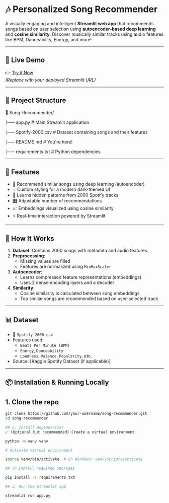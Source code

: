 # 🎶 Personalized Song Recommender

A visually engaging and intelligent **Streamlit web app** that recommends songs based on user selection using **autoencoder-based deep learning** and **cosine similarity**. Discover musically similar tracks using audio features like BPM, Danceability, Energy, and more!

---

## 🚀 Live Demo

👉 [Try it Now](https://your-deployment-link.streamlit.app)  
*(Replace with your deployed Streamlit URL)*

---

## 📂 Project Structure

📁 Song-Recommender/

├── app.py # Main Streamlit application

├── Spotify-2000.csv # Dataset containing songs and their features

├── README.md # You're here!

├── requirements.txt # Python dependencies


---

## 📌 Features

- 🎵 Recommend similar songs using deep learning (autoencoder)
- 💡 Custom styling for a modern dark-themed UI
- 🧠 Learns hidden patterns from 2000 Spotify tracks
- 🎛 Adjustable number of recommendations
- 📈 Embeddings visualized using cosine similarity
- ⚡ Real-time interaction powered by Streamlit

---

## 🧠 How It Works

1. **Dataset**: Contains 2000 songs with metadata and audio features.
2. **Preprocessing**:
   - Missing values are filled
   - Features are normalized using `MinMaxScaler`
3. **Autoencoder**:
   - Learns compressed feature representations (embeddings)
   - Uses 2 dense encoding layers and a decoder
4. **Similarity**:
   - Cosine similarity is calculated between song embeddings
   - Top similar songs are recommended based on user-selected track

---

## 📊 Dataset

- 📁 `Spotify-2000.csv`
- Features used:
  - `Beats Per Minute (BPM)`
  - `Energy`, `Danceability`
  - `Loudness`, `Valence`, `Popularity`, etc.
- Source: [Kaggle Spotify Dataset (if applicable)]

---

## 📦 Installation & Running Locally

## 1. Clone the repo

```bash
git clone https://github.com/your-username/song-recommender.git
cd song-recommender

## 2. Install dependencies
✅ (Optional but recommended) Create a virtual environment

python -m venv venv

# Activate virtual environment

source venv/bin/activate  # On Windows: venv\Scripts\activate

## 📦 Install required packages

pip install -r requirements.txt

## 3. Run the Streamlit app

streamlit run app.py
